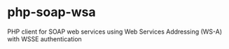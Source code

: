 # php-soap-wsa
PHP client for SOAP web services using Web Services Addressing (WS-A) with WSSE authentication
